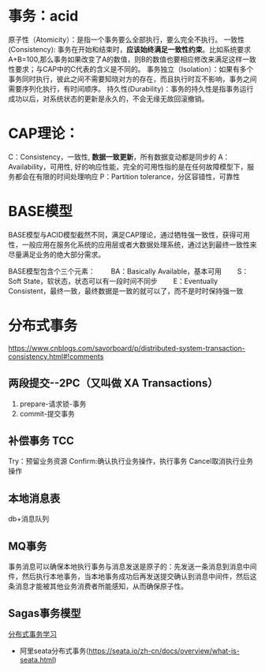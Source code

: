 
# 事务：acid
原子性（Atomicity）：是指一个事务要么全部执行，要么完全不执行。
一致性(Consistency): 事务在开始和结束时，**应该始终满足一致性约束**。比如系统要求A+B=100,那么事务如果改变了A的数值，则B的数值也要相应修改来满足这样一致性要求；与CAP中的C代表的含义是不同的。
事务独立（Isolation）：如果有多个事务同时执行，彼此之间不需要知晓对方的存在，而且执行时互不影响，事务之间需要序列化执行，有时间顺序。
持久性(Durability)：事务的持久性是指事务运行成功以后，对系统状态的更新是永久的，不会无缘无故回滚撤销。

# CAP理论：
C：Consistency，一致性, **数据一致更新**，所有数据变动都是同步的
A：Availability，可用性, 好的响应性能，完全的可用性指的是在任何故障模型下，服务都会在有限的时间处理响应
P：Partition tolerance，分区容错性，可靠性


# BASE模型
BASE模型与ACID模型截然不同，满足CAP理论，通过牺牲强一致性，获得可用性，一般应用在服务化系统的应用层或者大数据处理系统，通过达到最终一致性来尽量满足业务的绝大部分需求。 

BASE模型包含个三个元素：
　　BA：Basically Available，基本可用
　　S：Soft State，软状态，状态可以有一段时间不同步
　　E：Eventually Consistent，最终一致，最终数据是一致的就可以了，而不是时时保持强一致

# 分布式事务
https://www.cnblogs.com/savorboard/p/distributed-system-transaction-consistency.html#!comments
 ## 两段提交--2PC（又叫做 XA Transactions）
1. prepare-请求锁-事务
2. commit-提交事务
 ## 补偿事务 TCC
 Try：预留业务资源
 Confirm:确认执行业务操作，执行事务
 Cancel取消执行业务操作
 ## 本地消息表
 db+消息队列
 ## MQ事务
事务消息可以确保本地执行事务与消息发送是原子的：先发送一条消息到消息中间件，然后执行本地事务，当本地事务成功后再发送提交确认到消息中间件，然后这条消息才能被其他业务消费者所能感知，从而确保原子性。

 ## Sagas事务模型

[分布式事务学习](https://blog.csdn.net/qq_27384769/article/details/79302497)


- 阿里seata分布式事务(https://seata.io/zh-cn/docs/overview/what-is-seata.html)